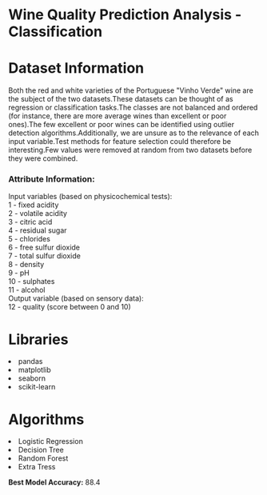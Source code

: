 # Wine Quality Prediction Analysis - Classification

# Dataset Information
Both the red and white varieties of the Portuguese "Vinho Verde" wine are the subject of the two datasets.These datasets can be thought of as regression or classification tasks.The classes are not balanced and ordered (for instance, there are more average wines than excellent or poor ones).The few excellent or poor wines can be identified using outlier detection algorithms.Additionally, we are unsure as to the relevance of each input variable.Test methods for feature selection could therefore be interesting.Few values were removed at random from two datasets before they were combined.

### Attribute Information:
Input variables (based on physicochemical tests): \
1 - fixed acidity \
2 - volatile acidity \
3 - citric acid \
4 - residual sugar \
5 - chlorides \
6 - free sulfur dioxide \
7 - total sulfur dioxide \
8 - density \
9 - pH \
10 - sulphates \
11 - alcohol \
Output variable (based on sensory data): \
12 - quality (score between 0 and 10)


# Libraries

<li>pandas
<li>matplotlib
<li>seaborn
<li>scikit-learn

# Algorithms

<li>Logistic Regression
<li>Decision Tree
<li>Random Forest
<li>Extra Tress
  
**Best Model Accuracy:** 88.4
